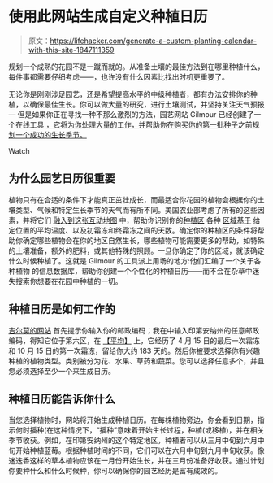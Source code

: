 # 使用此网站生成自定义种植日历

> 原文：<https://lifehacker.com/generate-a-custom-planting-calendar-with-this-site-1847111359>

规划一个成熟的花园不是一蹴而就的。从准备土壤的最佳方法到在哪里种植什么，每件事都需要仔细考虑——，也许没有什么因素比找出时机更重要了。

无论你是刚刚涉足园艺，还是希望提高水平的中级种植者，都有办法安排你的种植，以确保最佳生长。你可以做大量的研究，进行土壤测试，并坚持关注天气预报— 但是如果你正在寻找一种不那么激烈的方法，园艺网站 Gilmour 已经创建了一个在线工具 [，它将为你处理大量的工作，并帮助你在购买你的第一批种子之前规划一个成功的生长季节。](https://gilmour.com/planting-calendar)

Watch

## 为什么园艺日历很重要

植物只有在合适的条件下才能真正茁壮成长，而最适合你花园的植物会根据你的土壤类型、气候和特定生长季节的天气而有所不同。美国农业部考虑了所有的这些因素，并将它们 [融入到这张互动地图](https://planthardiness.ars.usda.gov/PHZMWeb/InteractiveMap.aspx) 中，帮助你识别你的[种植区](https://planthardiness.ars.usda.gov/PHZMWeb/InteractiveMap.aspx) 各种 [区域基于](https://mauroseed.com/pages/usda-planting-zone-map?gclid=CjwKCAjwwqaGBhBKEiwAMk-FtBuyD8yBlORsoPjggp-0dY_1GlEiLBsin1CmVVL_WyXefOCJokafCxoCh2IQAvD_BwE) 给定位置的平均温度、以及初霜冻和终霜冻之间的天数。确定你的种植区的条件将帮助你确定哪些植物会在你的地区自然生长，哪些植物可能需要更多的帮助，如特殊的土壤准备，额外的肥料，或其他特殊的照顾。一旦你确定了你的区域，就该确定什么时候种植了。这就是 Gilmour 的工具派上用场的地方:他们汇编了一个关于各种植物 的信息数据库，帮助你创建一个个性化的种植日历——而不会在杂草中迷失搜索你想要在花园中种植的一切。

## 种植日历是如何工作的

[吉尔莫的网站](https://gilmour.com/planting-calendar) 首先提示你输入你的邮政编码；我在中输入印第安纳州的任意邮政编码，得知它位于第六区，在 [【平均】](https://mauroseed.com/pages/usda-planting-zone-map?gclid=CjwKCAjwwqaGBhBKEiwAMk-FtBuyD8yBlORsoPjggp-0dY_1GlEiLBsin1CmVVL_WyXefOCJokafCxoCh2IQAvD_BwE) 上，它经历了 4 月 15 日的最后一次霜冻和 10 月 15 日的第一次霜冻，留给你大约 183 天的。然后你被要求选择你有兴趣种植的植物类型。类别被分为花、水果、草药和蔬菜。您可以选择任意多个，并且您必须选择至少一个来生成日历。

## 种植日历能告诉你什么

当您选择植物时，网站将开始生成种植日历。在每株植物旁边，你会看到日期，指示何时播种(在这种情况下，“播种”意味着开始生长过程，种植(或移植)，并在相关季节收获。例如，在印第安纳州的这个特定地区，种植者可以从三月中旬到六月中旬开始种植蓝莓。根据种植时间的不同，它们可以在六月中旬到九月中旬收获。像迷迭香这样的草本植物应该在一月份开始生长，并在三月份准备好收获。通过计划你要种什么和什么时候种，你可以确保你的园艺经历是富有成效的。